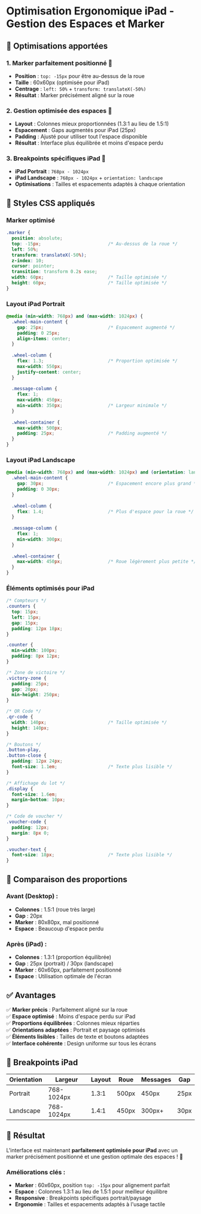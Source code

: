 # Optimisation Ergonomique iPad - Gestion des Espaces et Marker

## 🎯 **Optimisations apportées**

### **1. Marker parfaitement positionné** 🎯
- **Position** : `top: -15px` pour être au-dessus de la roue
- **Taille** : 60x60px (optimisée pour iPad)
- **Centrage** : `left: 50%` + `transform: translateX(-50%)`
- **Résultat** : Marker précisément aligné sur la roue

### **2. Gestion optimisée des espaces** 📐
- **Layout** : Colonnes mieux proportionnées (1.3:1 au lieu de 1.5:1)
- **Espacement** : Gaps augmentés pour iPad (25px)
- **Padding** : Ajusté pour utiliser tout l'espace disponible
- **Résultat** : Interface plus équilibrée et moins d'espace perdu

### **3. Breakpoints spécifiques iPad** 📱
- **iPad Portrait** : `768px - 1024px`
- **iPad Landscape** : `768px - 1024px` + `orientation: landscape`
- **Optimisations** : Tailles et espacements adaptés à chaque orientation

## 🎨 **Styles CSS appliqués**

### **Marker optimisé**
```css
.marker {
  position: absolute;
  top: -15px;                         /* Au-dessus de la roue */
  left: 50%;
  transform: translateX(-50%);
  z-index: 10;
  cursor: pointer;
  transition: transform 0.2s ease;
  width: 60px;                        /* Taille optimisée */
  height: 60px;                       /* Taille optimisée */
}
```

### **Layout iPad Portrait**
```css
@media (min-width: 768px) and (max-width: 1024px) {
  .wheel-main-content {
    gap: 25px;                        /* Espacement augmenté */
    padding: 0 25px;
    align-items: center;
  }
  
  .wheel-column {
    flex: 1.3;                        /* Proportion optimisée */
    max-width: 550px;
    justify-content: center;
  }
  
  .message-column {
    flex: 1;
    max-width: 450px;
    min-width: 350px;                 /* Largeur minimale */
  }
  
  .wheel-container {
    max-width: 500px;
    padding: 25px;                    /* Padding augmenté */
  }
}
```

### **Layout iPad Landscape**
```css
@media (min-width: 768px) and (max-width: 1024px) and (orientation: landscape) {
  .wheel-main-content {
    gap: 30px;                        /* Espacement encore plus grand */
    padding: 0 30px;
  }
  
  .wheel-column {
    flex: 1.4;                        /* Plus d'espace pour la roue */
  }
  
  .message-column {
    flex: 1;
    min-width: 300px;
  }
  
  .wheel-container {
    max-width: 450px;                 /* Roue légèrement plus petite */
  }
}
```

### **Éléments optimisés pour iPad**
```css
/* Compteurs */
.counters {
  top: 15px;
  left: 15px;
  gap: 15px;
  padding: 12px 18px;
}

.counter {
  min-width: 100px;
  padding: 8px 12px;
}

/* Zone de victoire */
.victory-zone {
  padding: 25px;
  gap: 20px;
  min-height: 250px;
}

/* QR Code */
.qr-code {
  width: 140px;                       /* Taille optimisée */
  height: 140px;
}

/* Boutons */
.button-play,
.button-close {
  padding: 12px 24px;
  font-size: 1.1em;                   /* Texte plus lisible */
}

/* Affichage du lot */
.display {
  font-size: 1.6em;
  margin-bottom: 10px;
}

/* Code de voucher */
.voucher-code {
  padding: 12px;
  margin: 8px 0;
}

.voucher-text {
  font-size: 18px;                    /* Texte plus lisible */
}
```

## 📐 **Comparaison des proportions**

### **Avant (Desktop) :**
- **Colonnes** : 1.5:1 (roue très large)
- **Gap** : 20px
- **Marker** : 80x80px, mal positionné
- **Espace** : Beaucoup d'espace perdu

### **Après (iPad) :**
- **Colonnes** : 1.3:1 (proportion équilibrée)
- **Gap** : 25px (portrait) / 30px (landscape)
- **Marker** : 60x60px, parfaitement positionné
- **Espace** : Utilisation optimale de l'écran

## ✅ **Avantages**

✅ **Marker précis** : Parfaitement aligné sur la roue  
✅ **Espace optimisé** : Moins d'espace perdu sur iPad  
✅ **Proportions équilibrées** : Colonnes mieux réparties  
✅ **Orientations adaptées** : Portrait et paysage optimisés  
✅ **Éléments lisibles** : Tailles de texte et boutons adaptées  
✅ **Interface cohérente** : Design uniforme sur tous les écrans  

## 📱 **Breakpoints iPad**

| Orientation | Largeur | Layout | Roue | Messages | Gap |
|-------------|---------|--------|------|----------|-----|
| Portrait | 768-1024px | 1.3:1 | 500px | 450px | 25px |
| Landscape | 768-1024px | 1.4:1 | 450px | 300px+ | 30px |

## 🚀 **Résultat**

L'interface est maintenant **parfaitement optimisée pour iPad** avec un marker précisément positionné et une gestion optimale des espaces ! 🎉

### **Améliorations clés :**
- **Marker** : 60x60px, position `top: -15px` pour alignement parfait
- **Espace** : Colonnes 1.3:1 au lieu de 1.5:1 pour meilleur équilibre
- **Responsive** : Breakpoints spécifiques portrait/paysage
- **Ergonomie** : Tailles et espacements adaptés à l'usage tactile

